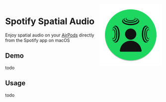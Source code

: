 <img align="right" width="200" src="icon.png"/>

# Spotify Spatial Audio
Enjoy spatial audio on your [AirPods](https://support.apple.com/en-us/HT211775#:~:text=Make%20sure%20that%20you%27re%20wearing%20your-,AirPods%20Pro%20(1st%20or%C2%A02nd%20generation)%2C%C2%A0AirPods%20Max%2C%20AirPods%20(3rd%20generation)%2C%20Beats%20Fit%20Pro%2C%C2%A0or%20Beats%20Studio%20Pro,-%2C%C2%A0and%20that%20they%27re%20connected%20to%20your%20Mac) directly from the Spotify app on macOS

## Demo
todo

## Usage
todo

